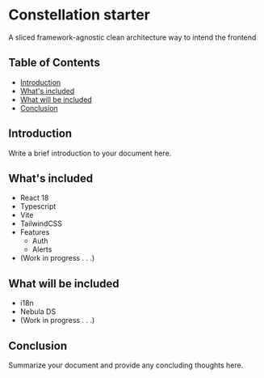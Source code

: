# Constellation starter
A sliced framework-agnostic clean architecture way to intend the frontend 

## Table of Contents
- [Introduction](#introduction)
- [What's included](#whats-included)
- [What will be included](#what-will-be-included)
- [Conclusion](#conclusion)

## Introduction
Write a brief introduction to your document here.

## What's included
- React 18
- Typescript
- Vite
- TailwindCSS
- Features
  - Auth
  - Alerts
- (Work in progress . . .)

## What will be included
- i18n
- Nebula DS
- (Work in progress . . .)

## Conclusion
Summarize your document and provide any concluding thoughts here.
